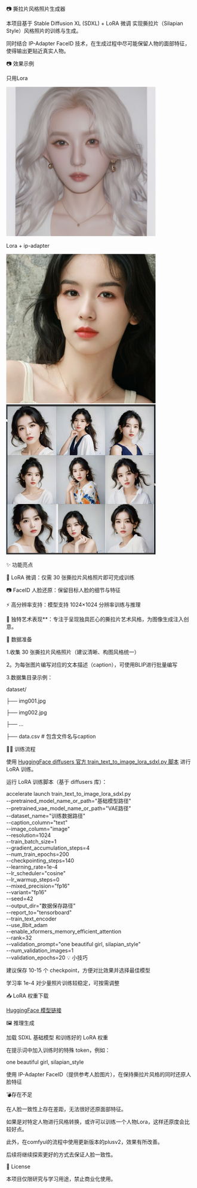 📷 撕拉片风格照片生成器

本项目基于 Stable Diffusion XL (SDXL) + LoRA 微调 实现撕拉片（Silapian Style）风格照片的训练与生成。

同时结合 IP-Adapter FaceID 技术，在生成过程中尽可能保留人物的面部特征，使得输出更贴近真实人物。


📷 效果示例

只用Lora

<img src="images/image3.png" width="400" alt="模型效果图">

Lora + ip-adapter

<img src="images/example.png" width="400" alt="模型效果图"><img src="images/image6.png" width="400" alt="模型效果图">



✨ 功能亮点

🎨 LoRA 微调：仅需 30 张撕拉片风格照片即可完成训练

📷 FaceID 人脸还原：保留目标人脸的细节与特征

⚡ 高分辨率支持：模型支持 1024×1024 分辨率训练与推理

🎨 独特艺术表现**：专注于呈现独具匠心的撕拉片艺术风格，为图像生成注入创意。

📂 数据准备

1.收集 30 张撕拉片风格照片（建议清晰、构图风格统一）

2。为每张图片编写对应的文本描述（caption），可使用BLIP进行批量编写

3.数据集目录示例：



dataset/

   ├── img001.jpg
   
   ├── img002.jpg
   
   ├── ...
   
   ├── data.csv   # 包含文件名与caption
   
🏋️‍♂️ 训练流程

使用 [HuggingFace diffusers 官方 train_text_to_image_lora_sdxl.py 脚本](https://github.com/huggingface/diffusers/blob/main/examples/text_to_image/train_text_to_image_lora_sdxl.py) 进行 LoRA 训练。

运行 LoRA 训练脚本（基于 diffusers 库）：



accelerate launch train_text_to_image_lora_sdxl.py \
  --pretrained_model_name_or_path="基础模型路径" \
  --pretrained_vae_model_name_or_path="VAE路径" \
  --dataset_name="训练数据路径" \
  --caption_column="text" \
  --image_column="image" \
  --resolution=1024 \
  --train_batch_size=1 \
  --gradient_accumulation_steps=4 \
  --num_train_epochs=200 \
  --checkpointing_steps=140 \
  --learning_rate=1e-4 \
  --lr_scheduler="cosine" \
  --lr_warmup_steps=0 \
  --mixed_precision="fp16" \
  --variant="fp16" \
  --seed=42 \
  --output_dir="数据保存路径" \
  --report_to="tensorboard" \
  --train_text_encoder \
  --use_8bit_adam \
  --enable_xformers_memory_efficient_attention \
  --rank=32 \
  --validation_prompt="one beautiful girl, silapian_style" \
  --num_validation_images=1 \
  --validation_epochs=20
💡 小技巧

建议保存 10-15 个 checkpoint，方便对比效果并选择最佳模型

学习率 1e-4 对少量照片训练较稳定，可按需调整


📥 LoRA 权重下载

[HuggingFace 模型链接](https://huggingface.co/yuhuaixu/silapian_style_lora)


🖼️ 推理生成

加载 SDXL 基础模型 和训练好的 LoRA 权重

在提示词中加入训练时的特殊 token，例如：



one beautiful girl, silapian_style

使用 IP-Adapter FaceID（提供参考人脸图片），在保持撕拉片风格的同时还原人脸特征


💣存在不足

在人脸一致性上存在差距，无法很好还原面部特征。

如果是对特定人物进行风格转换，或许可以训练一个人物Lora，这样还原度会比较好点。

此外，在comfyui的流程中使用更新版本的plusv2，效果有所改善。

后续将继续探索更好的方式去保证人脸一致性。



📝 License

本项目仅限研究与学习用途，禁止商业化使用。




